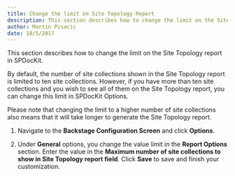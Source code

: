 ```yaml
---
title: Change the limit on Site Topology Report
description: This section describes how to change the limit on the Site Topology report in SPDocKit.
author: Martin Pisacic
date: 18/5/2017
---
```


This section describes how to change the limit on the Site Topology report in SPDocKit.

By default, the number of site collections shown in the Site Topology report is limited to ten site collections. However, if you have more than ten site collections and you wish to see all of them on the Site Topology report, you can change this limit in SPDocKit Options.

Please note that changing the limit to a higher number of site collections also means that it will take longer to generate the Site Topology report.

1. Navigate to the **Backstage Configuration Screen** and click **Options**.

2. Under **General** options, you change the value limit in the **Report Options** section. Enter the value in the **Maximum number of site collections to show in Site Topology report field**. Click **Save** to save and finish your customization.